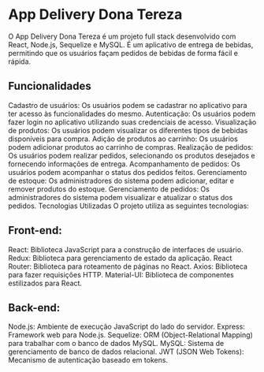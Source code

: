 # App Delivery Dona Tereza
O App Delivery Dona Tereza é um projeto full stack desenvolvido com React, Node.js, Sequelize e MySQL. É um aplicativo de entrega de bebidas, permitindo que os usuários façam pedidos de bebidas de forma fácil e rápida.

## Funcionalidades
Cadastro de usuários: Os usuários podem se cadastrar no aplicativo para ter acesso às funcionalidades do mesmo.
Autenticação: Os usuários podem fazer login no aplicativo utilizando suas credenciais de acesso.
Visualização de produtos: Os usuários podem visualizar os diferentes tipos de bebidas disponíveis para compra.
Adição de produtos ao carrinho: Os usuários podem adicionar produtos ao carrinho de compras.
Realização de pedidos: Os usuários podem realizar pedidos, selecionando os produtos desejados e fornecendo informações de entrega.
Acompanhamento de pedidos: Os usuários podem acompanhar o status dos pedidos feitos.
Gerenciamento de estoque: Os administradores do sistema podem adicionar, editar e remover produtos do estoque.
Gerenciamento de pedidos: Os administradores do sistema podem visualizar e atualizar o status dos pedidos.
Tecnologias Utilizadas
O projeto utiliza as seguintes tecnologias:

## Front-end:
React: Biblioteca JavaScript para a construção de interfaces de usuário.
Redux: Biblioteca para gerenciamento de estado da aplicação.
React Router: Biblioteca para roteamento de páginas no React.
Axios: Biblioteca para fazer requisições HTTP.
Material-UI: Biblioteca de componentes estilizados para React.

## Back-end:
Node.js: Ambiente de execução JavaScript do lado do servidor.
Express: Framework web para Node.js.
Sequelize: ORM (Object-Relational Mapping) para trabalhar com o banco de dados MySQL.
MySQL: Sistema de gerenciamento de banco de dados relacional.
JWT (JSON Web Tokens): Mecanismo de autenticação baseado em tokens.
